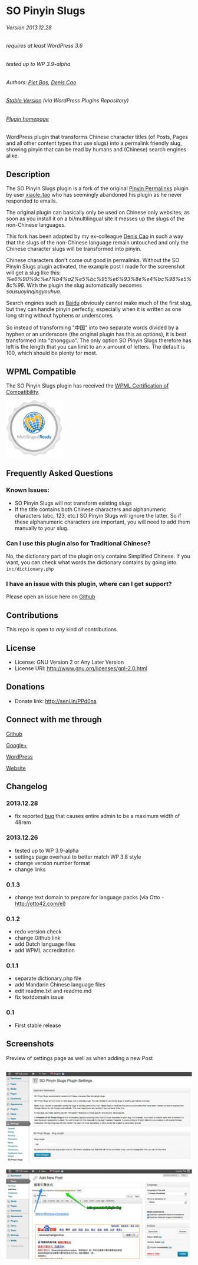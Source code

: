 # SO Pinyin Slugs

###### Version 2013.12.28
###### requires at least WordPress 3.6
###### tested up to WP 3.9-alpha
###### Authors: [Piet Bos](https://github.com/senlin), [Denis Cao](https://github.com/caoyongsheng)
###### [Stable Version](http://wordpress.org/plugins/so-pinyin-slugs) (via WordPress Plugins Repository)
###### [Plugin homepage](http://so-wp.com/?p=17)

WordPress plugin that transforms Chinese character titles (of Posts, Pages and all other content types that use slugs) into a permalink friendly slug, showing pinyin that can be read by humans and (Chinese) search engines alike.

## Description

The SO Pinyin Slugs plugin is a fork of the original [Pinyin Permalinks](http://wordpress.org/plugins/pinyin-permalink/) plugin by user [xiaole_tao](http://profiles.wordpress.org/xiaole_tao/) who has seemingly abandoned his plugin as he never responded to emails.

The original plugin can basically only be used on Chinese only websites; as soon as you install it on a bi/multilingual site it messes up the slugs of the non-Chinese languages.

This fork has been adapted by my ex-colleague [Denis Cao](https://github.com/caoyongsheng) in such a way that the slugs of the non-Chinese language remain untouched and only the Chinese character slugs will be transformed into pinyin.

Chinese characters don't come out good in permalinks. Without the SO Pinyin Slugs plugin activated, the example post I made for the screenshot will get a slug like this: *%e6%90%9c%e7%b4%a2%e5%bc%95%e6%93%8e%e4%bc%98%e5%8c%96*. With the plugin the slug automatically becomes *sousuoyinqingyouhua*. 

Search engines such as [Baidu](http://www.baidu.com) obviously cannot make much of the first slug, but they can handle pinyin perfectly, especially when it is written as one long string without hyphens or underscores. 

So instead of transforming "中国" into two separate words divided by a hyphen or an underscore (the original plugin has this as options), it is best transformed into "zhongguo". The only option SO Pinyin Slugs therefore has left is the length that you can limit to an x amount of letters. The default is 100, which should be plenty for most.

## WPML Compatible

The SO Pinyin Slugs plugin has received the [WPML Certification of Compatibility](http://wpml.org/plugin/so-pinyin-slugs/).

![WPML Certification of Compatibility.](assets/wpml-ready-badge.png "WPML Certification of Compatibility")

## Frequently Asked Questions

### Known Issues:

* SO Pinyin Slugs will not transform existing slugs
* If the title contains both Chinese characters and alphanumeric characters (abc, 123, etc.) SO Pinyin Slugs will ignore the latter. So if these alphanumeric characters are important, you will need to add them manually to your slug.

### Can I use this plugin also for Traditional Chinese?

No, the dictionary part of the plugin only contains Simplified Chinese. If you want, you can check what words the dictionary contains by going into `inc/dictionary.php`

### I have an issue with this plugin, where can I get support?

Please open an issue here on [Github](https://github.com/senlin/so-pinyin-slugs/issues)

## Contributions

This repo is open to _any_ kind of contributions.

## License

* License: GNU Version 2 or Any Later Version
* License URI: http://www.gnu.org/licenses/gpl-2.0.html

## Donations

* Donate link: http://senl.in/PPd0na

## Connect with me through

[Github](https://github.com/senlin) 

[Google+](http://plus.google.com/+PietBos) 

[WordPress](http://profiles.wordpress.org/senlin/) 

[Website](http://senlinonline.com)

## Changelog

### 2013.12.28

* fix reported [bug](https://github.com/senlin/so-pinyin-slugs/issues/1) that causes entire admin to be a maximum width of 48rem

### 2013.12.26

* tested up to WP 3.9-alpha
* settings page overhaul to better match WP 3.8 style
* change version number format
* change links 

### 0.1.3

* change text domain to prepare for language packs (via Otto - http://otto42.com/el) 

### 0.1.2

* redo version check
* change Github link
* add Dutch language files
* add WPML accreditation

### 0.1.1

* separate dictionary.php file
* add Mandarin Chinese language files
* edit readme.txt and readme.md
* fix textdomain issue

### 0.1

* First stable release

## Screenshots

Preview of settings page as well as when adding a new Post

![Plugin Settings in the WordPress backend.](assets/screenshot-1.jpg "Plugin Settings")
---
![New Post with title in Chinese characters and auto-generated pinyin slug; Baidu Search Results page underneath.](assets/screenshot-2.jpg "Auto-generation of slug")
